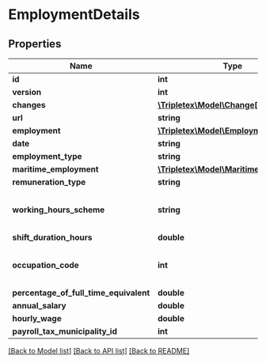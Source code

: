 # EmploymentDetails

## Properties
Name | Type | Description | Notes
------------ | ------------- | ------------- | -------------
**id** | **int** |  | [optional] 
**version** | **int** |  | [optional] 
**changes** | [**\Tripletex\Model\Change[]**](Change.md) |  | [optional] 
**url** | **string** |  | [optional] 
**employment** | [**\Tripletex\Model\Employment**](Employment.md) |  | [optional] 
**date** | **string** |  | [optional] 
**employment_type** | **string** | Define the employment type. | [optional] 
**maritime_employment** | [**\Tripletex\Model\MaritimeEmployment**](MaritimeEmployment.md) |  | [optional] 
**remuneration_type** | **string** | Define the remuneration type. | [optional] 
**working_hours_scheme** | **string** | Define the working hours scheme type. If you enter a value for SHIFT WORK, you must also enter value for shiftDurationHours | [optional] 
**shift_duration_hours** | **double** |  | [optional] 
**occupation_code** | **int** | To find the right value to enter in this field, you could go to GET /employee/employment/occupationCode to get a list of valid ID&#x27;s. | [optional] 
**percentage_of_full_time_equivalent** | **double** |  | 
**annual_salary** | **double** |  | [optional] 
**hourly_wage** | **double** |  | [optional] 
**payroll_tax_municipality_id** | **int** |  | [optional] 

[[Back to Model list]](../README.md#documentation-for-models) [[Back to API list]](../README.md#documentation-for-api-endpoints) [[Back to README]](../README.md)

